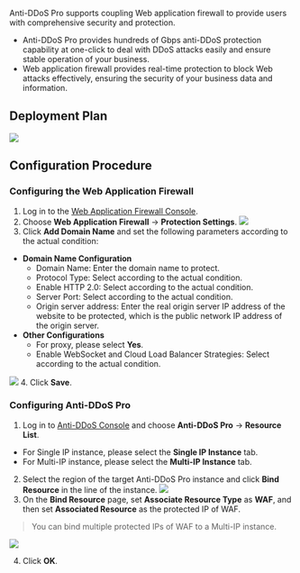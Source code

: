 Anti-DDoS Pro supports coupling Web application firewall to provide users with comprehensive security and protection.
- Anti-DDoS Pro provides hundreds of Gbps anti-DDoS protection capability at one-click to deal with DDoS attacks easily and ensure stable operation of your business.
- Web application firewall provides real-time protection to block Web attacks effectively, ensuring the security of your business data and information.

## Deployment Plan
![](https://main.qcloudimg.com/raw/ee33e9c7fc15fdb97cfe784dade3a20f.png)

## Configuration Procedure
### Configuring the Web Application Firewall
1. Log in to the [Web Application Firewall Console](https://console.cloud.tencent.com/guanjia/waf/overview).
2. Choose **Web Application Firewall** -> **Protection Settings**.
![](https://main.qcloudimg.com/raw/09f1e144ab90c2f72b0936e643c6df30.png)
3. Click **Add Domain Name** and set the following parameters according to the actual condition:
 - **Domain Name Configuration**
    - Domain Name: Enter the domain name to protect.
    - Protocol Type: Select according to the actual condition.
    - Enable HTTP 2.0: Select according to the actual condition.
    - Server Port: Select according to the actual condition.
    - Origin server address: Enter the real origin server IP address of the website to be protected, which is the public network IP address of the origin server.
 - **Other Configurations**
    - For proxy, please select **Yes**.
    - Enable WebSocket and Cloud Load Balancer Strategies: Select according to the actual condition.

 ![](https://main.qcloudimg.com/raw/9dbd07bff87fb60c37d537a69b62fc4e.png)
4. Click **Save**.

### Configuring Anti-DDoS Pro
1. Log in to [Anti-DDoS Console](https://console.cloud.tencent.com/dayu/overview) and choose **Anti-DDoS Pro** -> **Resource List**.
 - For Single IP instance, please select the **Single IP Instance** tab.
 - For Multi-IP instance, please select the **Multi-IP Instance** tab.
2. Select the region of the target Anti-DDoS Pro instance and click **Bind Resource** in the line of the instance.
![](https://main.qcloudimg.com/raw/771b07d20bf4eb9d8d3d5f912660d2d0.png)
3. On the **Bind Resource** page, set **Associate Resource Type** as **WAF**, and then set **Associated Resource** as the protected IP of WAF. 
 >You can bind multiple protected IPs of WAF to a Multi-IP instance.

 ![](https://main.qcloudimg.com/raw/6a9cfb91b61adaca6ca19829596b7f6a.png)

4. Click **OK**.
